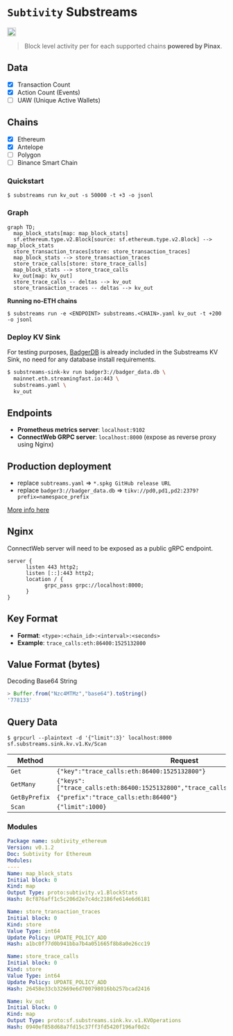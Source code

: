 # `Subtivity` Substreams

[<img alt="GitHub Workflow Status" src="https://img.shields.io/github/actions/workflow/status/pinax-network/subtivity-substreams/ci.yml?branch=main&style=for-the-badge" height="20">](https://github.com/pinax-network/subtivity-substreams/actions?query=branch%3Amain)

> Block level activity per for each supported chains **powered by Pinax**.

## Data

- [x] Transaction Count
- [x] Action Count (Events)
- [ ] UAW (Unique Active Wallets)

## Chains

- [x] Ethereum
- [x] Antelope
- [ ] Polygon
- [ ] Binance Smart Chain

### Quickstart

```
$ substreams run kv_out -s 50000 -t +3 -o jsonl
```

### Graph

```mermaid
graph TD;
  map_block_stats[map: map_block_stats]
  sf.ethereum.type.v2.Block[source: sf.ethereum.type.v2.Block] --> map_block_stats
  store_transaction_traces[store: store_transaction_traces]
  map_block_stats --> store_transaction_traces
  store_trace_calls[store: store_trace_calls]
  map_block_stats --> store_trace_calls
  kv_out[map: kv_out]
  store_trace_calls -- deltas --> kv_out
  store_transaction_traces -- deltas --> kv_out
```

**Running no-ETH chains**

```
$ substreams run -e <ENDPOINT> substreams.<CHAIN>.yaml kv_out -t +200 -o jsonl
```

### Deploy KV Sink

For testing purposes, [BadgerDB](https://dgraph.io/docs/badger/) is already included in the Substreams KV Sink, no need for any database install requirements.

```bash
$ substreams-sink-kv run badger3://badger_data.db \
  mainnet.eth.streamingfast.io:443 \
  substreams.yaml \
  kv_out
```

## Endpoints

- **Prometheus metrics server**: `localhost:9102`
- **ConnectWeb GRPC server**: `localhost:8000` (expose as reverse proxy using Nginx)

## Production deployment

- replace `subtreams.yaml` => `*.spkg GitHub release URL`
- replace `badger3://badger_data.db` => `tikv://pd0,pd1,pd2:2379?prefix=namespace_prefix`

[More info here](https://substreams.streamingfast.io/developers-guide/substreams-sinks/substreams-sink-kv#sending-to-a-production-key-value-store)

## Nginx

ConnectWeb server will need to be exposed as a public gRPC endpoint.

```nginx
server {
      listen 443 http2;
      listen [::]:443 http2;
      location / {
            grpc_pass grpc://localhost:8000;
      }
}
```

## Key Format

- **Format**: `<type>:<chain_id>:<interval>:<seconds>`
- **Example**: `trace_calls:eth:86400:1525132800`

## Value Format (bytes)

Decoding Base64 String

```js
> Buffer.from("Nzc4MTMz","base64").toString()
'778133'
```

## Query Data

```
$ grpcurl --plaintext -d '{"limit":3}' localhost:8000 sf.substreams.sink.kv.v1.Kv/Scan
```

| Method        | Request    |
|---------------|------------|
| `Get`         | `{"key":"trace_calls:eth:86400:1525132800"}`
| `GetMany`     | `{"keys":["trace_calls:eth:86400:1525132800","trace_calls:eth:86400:1525046400"]}`
| `GetByPrefix` | `{"prefix":"trace_calls:eth:86400"}`
| `Scan`        | `{"limit":1000}`

### Modules

```yaml
Package name: subtivity_ethereum
Version: v0.1.2
Doc: Subtivity for Ethereum
Modules:
----
Name: map_block_stats
Initial block: 0
Kind: map
Output Type: proto:subtivity.v1.BlockStats
Hash: 8cf876aff1c5c206d2e7c4dc2186fe614e6d6181

Name: store_transaction_traces
Initial block: 0
Kind: store
Value Type: int64
Update Policy: UPDATE_POLICY_ADD
Hash: a1bc0f77d0b941bba7b4a051665f8b8a0e26cc19

Name: store_trace_calls
Initial block: 0
Kind: store
Value Type: int64
Update Policy: UPDATE_POLICY_ADD
Hash: 26458e33cb32669e6d700798016bb257bcad2416

Name: kv_out
Initial block: 0
Kind: map
Output Type: proto:sf.substreams.sink.kv.v1.KVOperations
Hash: 0940ef858d68a7fd15c37ff3fd5420f196af0d2c
```
